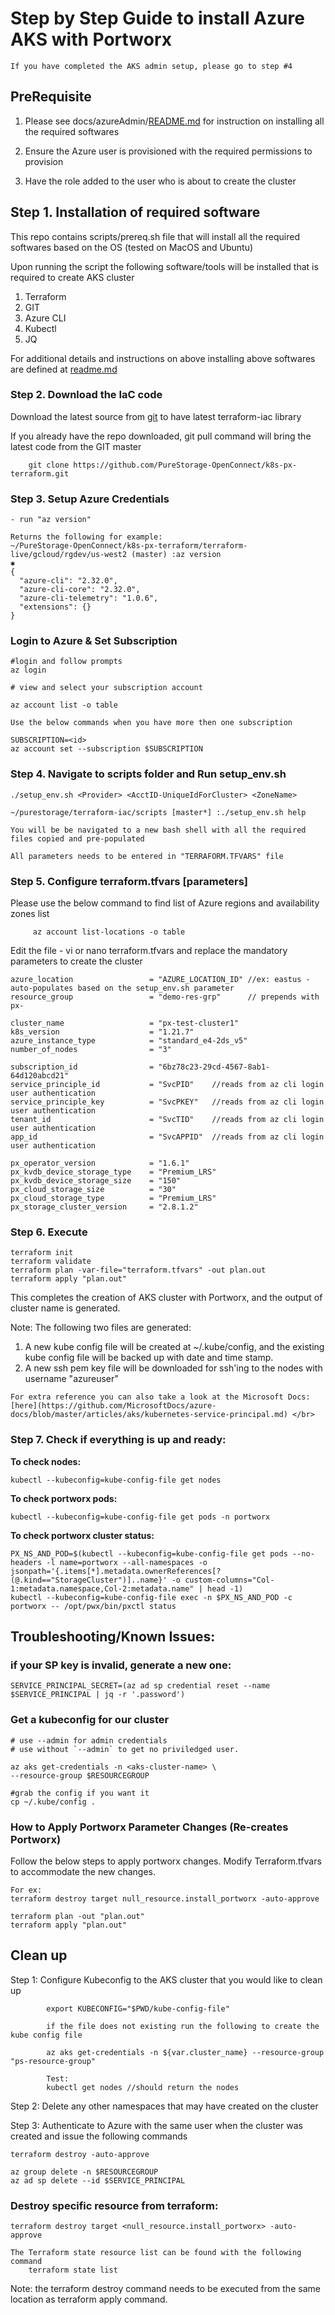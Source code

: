 # Step by Step Guide to install Azure AKS with Portworx

```
If you have completed the AKS admin setup, please go to step #4

```

## PreRequisite

1. Please see docs/azureAdmin/[README.md](../azureAdmin/README.md) for instruction on installing all the required softwares
   
2. Ensure the Azure user is provisioned with the required permissions to provision
   
3. Have the role added to the user who is about to create the cluster


## Step 1. Installation of required software

This repo contains scripts/prereq.sh file that will install all the required softwares based on the OS (tested on MacOS and Ubuntu)

Upon running the script the following software/tools will be installed that is required to create AKS cluster

1. Terraform
2. GIT
3. Azure CLI
4. Kubectl
5. JQ

For additional details and instructions on above installing above softwares are defined at [readme.md](../../README.md)


### Step 2. Download the IaC code

Download the latest source from [git](https://github.com/PureStorage-OpenConnect/k8s-px-terraform.git) to have latest terraform-iac library

If you already have the repo downloaded, git pull command will bring the latest code from the GIT master

```
    git clone https://github.com/PureStorage-OpenConnect/k8s-px-terraform.git
```

### Step 3. Setup Azure Credentials

```
- run "az version"

Returns the following for example:
~/PureStorage-OpenConnect/k8s-px-terraform/terraform-live/gcloud/rgdev/us-west2 (master) :az version                                                             ✱
{
  "azure-cli": "2.32.0",
  "azure-cli-core": "2.32.0",
  "azure-cli-telemetry": "1.0.6",
  "extensions": {}
}
```

### Login to Azure & Set Subscription

```
#login and follow prompts
az login 

# view and select your subscription account

az account list -o table

Use the below commands when you have more then one subscription

SUBSCRIPTION=<id>
az account set --subscription $SUBSCRIPTION   

```

### Step 4. Navigate to scripts folder and Run setup_env.sh <param1> <param2> <param3>

```
./setup_env.sh <Provider> <AcctID-UniqueIdForCluster> <ZoneName>

~/purestorage/terraform-iac/scripts [master*] :./setup_env.sh help 

You will be be navigated to a new bash shell with all the required files copied and pre-populated

All parameters needs to be entered in "TERRAFORM.TFVARS" file

```
### Step 5. Configure terraform.tfvars [parameters]
	
Please use the below command to find list of Azure regions and availability zones list
	
```	
	 az account list-locations -o table
```
	
Edit the file - vi or nano terraform.tfvars and replace the mandatory parameters to create the cluster
	
```
azure_location                 = "AZURE_LOCATION_ID" //ex: eastus - auto-populates based on the setup_env.sh parameter
resource_group                 = "demo-res-grp"      // prepends with px-

cluster_name                   = "px-test-cluster1"
k8s_version                    = "1.21.7"
azure_instance_type            = "standard_e4-2ds_v5"
number_of_nodes                = "3"

subscription_id                = "6bz78c23-29cd-4567-8ab1-64d120abcd21"
service_principle_id           = "SvcPID"    //reads from az cli login user authentication
service_principle_key          = "SvcPKEY"   //reads from az cli login user authentication
tenant_id                      = "SvcTID"    //reads from az cli login user authentication
app_id                         = "SvcAPPID"  //reads from az cli login user authentication

px_operator_version            = "1.6.1"
px_kvdb_device_storage_type    = "Premium_LRS"
px_kvdb_device_storage_size    = "150"
px_cloud_storage_size          = "30"
px_cloud_storage_type          = "Premium_LRS"
px_storage_cluster_version     = "2.8.1.2"

```

### Step 6. Execute

```
terraform init
terraform validate
terraform plan -var-file="terraform.tfvars" -out plan.out
terraform apply "plan.out"
```

This completes the creation of AKS cluster with Portworx, and the output of cluster name is generated.

Note: 
The following two files are generated:

1. A new kube config file will be created at ~/.kube/config, and the existing kube config file will be backed up with date and time stamp.
2. A new ssh pem key file will be downloaded for ssh'ing to the nodes with username "azureuser"

```
For extra reference you can also take a look at the Microsoft Docs: [here](https://github.com/MicrosoftDocs/azure-docs/blob/master/articles/aks/kubernetes-service-principal.md) </br>
```


###  Step 7. Check if everything is up and ready:

**To check nodes:**

	kubectl --kubeconfig=kube-config-file get nodes                          

**To check portworx pods:**

	kubectl --kubeconfig=kube-config-file get pods -n portworx 

**To check portworx cluster status:**

	PX_NS_AND_POD=$(kubectl --kubeconfig=kube-config-file get pods --no-headers -l name=portworx --all-namespaces -o jsonpath='{.items[*].metadata.ownerReferences[?(@.kind=="StorageCluster")]..name}' -o custom-columns="Col-1:metadata.namespace,Col-2:metadata.name" | head -1)
	kubectl --kubeconfig=kube-config-file exec -n $PX_NS_AND_POD -c portworx -- /opt/pwx/bin/pxctl status

   
## Troubleshooting/Known Issues:

### if your SP key is invalid, generate a new one:

```
SERVICE_PRINCIPAL_SECRET=(az ad sp credential reset --name $SERVICE_PRINCIPAL | jq -r '.password')
```


### Get a kubeconfig for our cluster

```
# use --admin for admin credentials
# use without `--admin` to get no priviledged user.

az aks get-credentials -n <aks-cluster-name> \
--resource-group $RESOURCEGROUP

#grab the config if you want it
cp ~/.kube/config .

```

### How to Apply Portworx Parameter Changes (Re-creates Portworx)

Follow the below steps to apply portworx changes. Modify Terraform.tfvars to accommodate the new changes.

```
For ex:
terraform destroy target null_resource.install_portworx -auto-approve

terraform plan -out "plan.out"
terraform apply "plan.out"
```

## Clean up 

Step 1: 
Configure Kubeconfig to the AKS cluster that you would like to clean up

```
        export KUBECONFIG="$PWD/kube-config-file"

        if the file does not existing run the following to create the kube config file

        az aks get-credentials -n ${var.cluster_name} --resource-group "ps-resource-group"

        Test: 
        kubectl get nodes //should return the nodes
```

Step 2: Delete any other namespaces that may have created on the cluster

Step 3: Authenticate to Azure with the same user when the cluster was created and issue the following commands 

```
terraform destroy -auto-approve

az group delete -n $RESOURCEGROUP
az ad sp delete --id $SERVICE_PRINCIPAL

```
### Destroy specific resource from terraform:

```
terraform destroy target <null_resource.install_portworx> -auto-approve

The Terraform state resource list can be found with the following command
	terraform state list
```

Note: the terraform destroy command needs to be executed from the same location as terraform apply command. 
